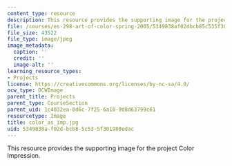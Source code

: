 ```yaml
---
content_type: resource
description: This resource provides the supporting image for the project Color Impression.
file: /courses/es-298-art-of-color-spring-2005/5349838af02dbcb85c535f301980edac_color_as_imp.jpg
file_size: 43522
file_type: image/jpeg
image_metadata:
  caption: ''
  credit: ''
  image-alt: ''
learning_resource_types:
- Projects
license: https://creativecommons.org/licenses/by-nc-sa/4.0/
ocw_type: OCWImage
parent_title: Projects
parent_type: CourseSection
parent_uid: 1c4032ea-8d6c-7f25-6a10-9d8d63799c61
resourcetype: Image
title: color_as_imp.jpg
uid: 5349838a-f02d-bcb8-5c53-5f301980edac
---
```

This resource provides the supporting image for the project Color Impression.
